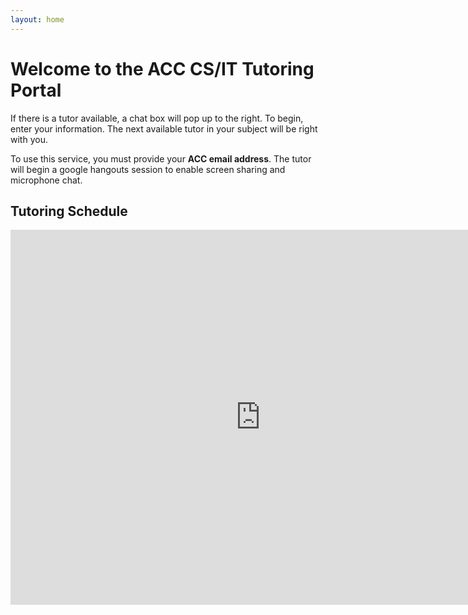 ```yaml
---
layout: home
---
```


# Welcome to the ACC CS/IT Tutoring Portal

If there is a tutor available, a chat box will pop up to the right. To begin,
enter your information. The next available tutor in your subject will be right
with you. 

To use this service, you must provide your __ACC email address__. The tutor will
begin a google hangouts session to enable screen sharing and microphone chat.

## Tutoring Schedule

<iframe src="https://calendar.google.com/calendar/b/2/embed?height=600&amp;wkst=2&amp;bgcolor=%238E24AA&amp;ctz=America%2FChicago&amp;src=Zy5hdXN0aW5jYy5lZHVfdjNtdWJqOW9iMmt1dnRvMjRqamZ0Nmk0bmNAZ3JvdXAuY2FsZW5kYXIuZ29vZ2xlLmNvbQ&amp;color=%23F4511E&amp;mode=WEEK&amp;showTitle=0&amp;showNav=0&amp;showTabs=0&amp;showPrint=0&amp;showDate=0&amp;showCalendars=0" style="border-width:0" width="800" height="600" frameborder="0" scrolling="no"></iframe>